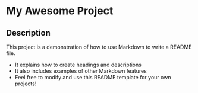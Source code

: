 # My Awesome Project

## Description
This project is a demonstration of how to use Markdown to write a README file.

- It explains how to create headings and descriptions
- It also includes examples of other Markdown features
- Feel free to modify and use this README template for your own projects!
